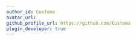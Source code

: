 ```yaml
---
author_id: Customa
avatar_url:
github_profile_url: https://github.com/Customa
plugin_developer: true
---
```

